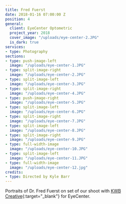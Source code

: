 ```yaml
---
title: Fred Fuerst
date: 2018-01-16 07:00:00 Z
position: 4
general:
  client: EyeCenter Optometric
  project_year: 2018
  cover_image: "/uploads/eye-center-2.JPG"
  is_dark: true
services:
- type: Photography
sections:
- type: push-image-left
  image: "/uploads/eye-center-1.JPG"
- type: split-image-right
  image: "/uploads/eye-center-2.JPG"
- type: split-image-left
  image: "/uploads/eye-center-3.JPG"
- type: split-image-right
  image: "/uploads/eye-center-4.JPG"
- type: push-image-right
  image: "/uploads/eye-center-5.JPG"
- type: split-image-left
  image: "/uploads/eye-center-6.JPG"
- type: split-image-right
  image: "/uploads/eye-center-7.JPG"
- type: split-image-left
  image: "/uploads/eye-center-8.JPG"
- type: split-image-right
  image: "/uploads/eye-center-9.JPG"
- type: full-width-image
  image: "/uploads/eye-center-10.JPG"
- type: split-image-left
  image: "/uploads/eye-center-11.JPG"
- type: full-width-image
  image: "/uploads/eye-center-12.jpg"
credits:
- type: Directed by Kyle Barr
---
```


Portraits of Dr. Fred Fuerst on set of our shoot with [KWB Creative](http://kwbcreative.com){:target="_blank"} for EyeCenter.